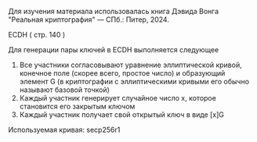 Для изучения материала использовалась книга Дэвида Вонга "Реальная криптография" — СПб.: Питер, 2024.

ECDH ( стр. 140 )

Для генерации пары ключей в ECDH выполняется следующее 
1. Все участники согласовывают уравнение эллиптической кривой, конечное поле (скорее всего, простое число) и образующий элемент G (в криптографии с эллиптическими кривыми его обычно называют базовой точкой) 
2. Каждый участник генерирует случайное число x, которое становится его закрытым ключом 
3. Каждый участник получает свой открытый ключ в виде [x]G

Используемая кривая: secp256r1

